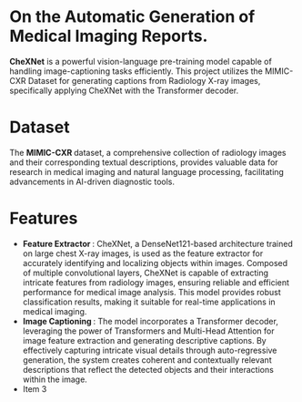 # On the Automatic Generation of Medical Imaging Reports.
<B>CheXNet</B> is a powerful vision-language pre-training model capable of handling image-captioning tasks efficiently. This project utilizes the MIMIC-CXR Dataset for generating captions from Radiology X-ray images, specifically applying CheXNet with the Transformer decoder.

# Dataset
The <B> MIMIC-CXR </B> dataset, a comprehensive collection of radiology images and their corresponding textual descriptions, provides valuable data for research in medical imaging and natural language processing, facilitating advancements in AI-driven diagnostic tools.

# Features
<ul>
  <li> <B> Feature Extractor </B> : CheXNet, a DenseNet121-based architecture trained on large chest X-ray images, is used as the feature extractor for accurately identifying and localizing objects within images. Composed of multiple convolutional layers, CheXNet is capable of extracting intricate features from radiology images, ensuring reliable and efficient performance for medical image analysis. This model provides robust classification results, making it suitable for real-time applications in medical imaging. </li>
  <li> <B> Image Captioning </B> : The model incorporates a Transformer decoder, leveraging the power of Transformers and Multi-Head Attention for image feature extraction and generating descriptive captions. By effectively capturing intricate visual details through auto-regressive generation, the system creates coherent and contextually relevant descriptions that reflect the detected objects and their interactions within the image. </li>
  
  
  <li> Item 3</li>
</ul>
 
